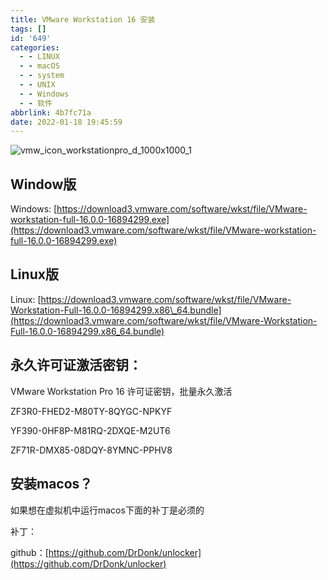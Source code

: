 ```yaml
---
title: VMware Workstation 16 安装
tags: []
id: '649'
categories:
  - - LINUX
  - - macOS
  - - system
  - - UNIX
  - - Windows
  - - 软件
abbrlink: 4b7fc71a
date: 2022-01-18 19:45:59
---
```


![vmw_icon_workstationpro_d_1000x1000_1](https://kozakemi.oss-cn-beijing.aliyuncs.com/vmw_icon_workstationpro_d_1000x1000_1.png)

## Window版

Windows: [https://download3.vmware.com/software/wkst/file/VMware-workstation-full-16.0.0-16894299.exe](https://download3.vmware.com/software/wkst/file/VMware-workstation-full-16.0.0-16894299.exe)

## Linux版

Linux: [https://download3.vmware.com/software/wkst/file/VMware-Workstation-Full-16.0.0-16894299.x86\_64.bundle](https://download3.vmware.com/software/wkst/file/VMware-Workstation-Full-16.0.0-16894299.x86_64.bundle)

## **永久许可证激活密钥**：

VMware Workstation Pro 16 许可证密钥，批量永久激活

ZF3R0-FHED2-M80TY-8QYGC-NPKYF

YF390-0HF8P-M81RQ-2DXQE-M2UT6

ZF71R-DMX85-08DQY-8YMNC-PPHV8

## 安装macos？

如果想在虚拟机中运行macos下面的补丁是必须的

补丁：

github：[https://github.com/DrDonk/unlocker](https://github.com/DrDonk/unlocker)